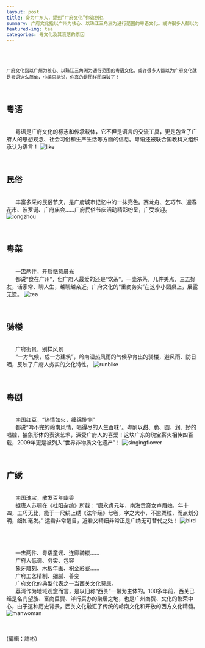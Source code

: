```yaml
---
layout: post
title: 身为广东人，提到“广府文化”你谂到乜
summary: 广府文化指以广州为核心、以珠江三角洲为通行范围的粤语文化。或许很多人都以为广府文化就是粤语这么简单，小编只能说，你真的是图样图森破了！
featured-img: tea
categories: 粤文化及其衰落的原因
---
```


<br><br>
```
广府文化指以广州为核心、以珠江三角洲为通行范围的粤语文化。或许很多人都以为广府文化就是粤语这么简单，小编只能说，你真的是图样图森破了！
```
<br>

粤语
------
<br>&#160;&#160;&#160;&#160;&#160;&#160;粤语是广府文化的标志和传承载体，它不但是语言的交流工具，更是包含了广府人的思想观念、社会习俗和生产生活等方面的信息。粤语还被联合国教科文组织承认为语言！
![like](https://bingxin70aa.github.io/sleek/assets/img/posts/like.png)

<br>

民俗
------

<br>&#160;&#160;&#160;&#160;&#160;&#160;丰富多采的民俗节庆，是广府城市记忆中的一抹亮色。赛龙舟、乞巧节、迎春花市、波罗诞、广府庙会……广府民俗节庆活动精彩纷呈，广受欢迎。
![longzhou](https://bingxin70aa.github.io/sleek/assets/img/posts/longzhou.png)

<br>

粤菜
------
<br>&#160;&#160;&#160;&#160;&#160;&#160;一盅两件，开启惬意晨光
<br>&#160;&#160;&#160;&#160;&#160;&#160;都说“食在广州”，但广府人最爱的还是“饮茶”。一壶浓茶，几件美点，三五好友，话家常、聊人生，越聊越亲近。广府文化的“重商务实”在这小小圆桌上，展露无遗。
![tea](https://bingxin70aa.github.io/sleek/assets/img/posts/tea.jpg)

<br>

骑楼
------

<br>&#160;&#160;&#160;&#160;&#160;&#160;广府街景，别样风景
<br>&#160;&#160;&#160;&#160;&#160;&#160;“一方气候，成一方建筑”，岭南湿热风雨的气候孕育出的骑楼，避风雨、防日晒，反映了广府人务实的文化特性。
![runbike](https://bingxin70aa.github.io/sleek/assets/img/posts/runbike.png)

<br>

粤剧
------
<br>&#160;&#160;&#160;&#160;&#160;&#160;南国红豆，“热情如火，缠绵悱恻”
<br>&#160;&#160;&#160;&#160;&#160;&#160;都说“吟不完的岭南风情，唱得尽的人生百味”。粤剧以甜、脆、圆、润、娇的唱腔，抽象形体的表演艺术，深受广府人的喜爱！这块广东的瑰宝薪火相传四百载，2009年更是被列入“世界非物质文化遗产”！
![singingflower](https://bingxin70aa.github.io/sleek/assets/img/posts/singingflower.png)

<br>

广绣
------
<br>&#160;&#160;&#160;&#160;&#160;&#160;南国瑰宝，散发百年幽香
<br>&#160;&#160;&#160;&#160;&#160;&#160;据唐人苏颚在《杜阳杂编》所载：“唐永贞元年，南海贡奇女卢眉娘，年十四，工巧无比，能于一尺绢上绣《法华经》七卷，字之大小，不逾粟粒，而点划分明，细如毫发。” 远看非常醒目，近看又精细非常正是广绣无可替代之处！
![bird](https://bingxin70aa.github.io/sleek/assets/img/posts/bird.png)

<br><br>
<br>&#160;&#160;&#160;&#160;&#160;&#160;一盅两件、粤语童谣、连廊骑楼……
<br>&#160;&#160;&#160;&#160;&#160;&#160;广府人低调、务实、包容
<br>&#160;&#160;&#160;&#160;&#160;&#160;象牙雕刻、木板年画、积金彩瓷……
<br>&#160;&#160;&#160;&#160;&#160;&#160;广府工艺精制、细腻、善变
<br>&#160;&#160;&#160;&#160;&#160;&#160;广府文化的典型代表之一当西关文化莫属。
<br>&#160;&#160;&#160;&#160;&#160;&#160;荔湾作为地域观念而言，是以旧称“西关”一带为主体的。100多年前，西关已经是名门望族、富商巨贾、洋行买办的聚居之地，也是广州商贸、文化的繁荣中心，由于这种历史背景，西关文化融汇了传统的岭南文化和开放的西方文化精髓。
![manwoman](https://bingxin70aa.github.io/sleek/assets/img/posts/manwomen.png)

<br><br>
(編輯：許彬）
